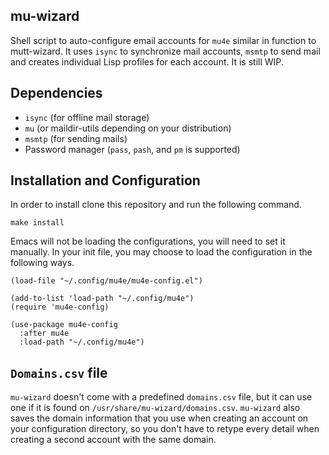 mu-wizard
--------------------------------------------------------------------------------

Shell script to auto-configure email accounts for `mu4e` similar in function to
mutt-wizard. It uses `isync` to synchronize mail accounts, `msmtp` to send mail
and creates individual Lisp profiles for each account. It is still WIP.


Dependencies
--------------------------------------------------------------------------------

* `isync` (for offline mail storage)
* `mu` (or maildir-utils depending on your distribution)
* `msmtp` (for sending mails)
* Password manager (`pass`, `pash`, and `pm` is supported)



Installation and Configuration
--------------------------------------------------------------------------------

In order to install clone this repository and run the following command.

    make install

Emacs will not be loading the configurations, you will need to set it manually.
In your init file, you may choose to load the configuration in the following
ways.

``` elisp
(load-file "~/.config/mu4e/mu4e-config.el")
```

``` elisp
(add-to-list 'load-path "~/.config/mu4e")
(require 'mu4e-config)
```

``` elisp
(use-package mu4e-config
  :after mu4e
  :load-path "~/.config/mu4e")
```


`Domains.csv` file
--------------------------------------------------------------------------------

`mu-wizard` doesn't come with a predefined `domains.csv` file, but it can use
one if it is found on `/usr/share/mu-wizard/domains.csv`. `mu-wizard` also saves
the domain information that you use when creating an account on your
configuration directory, so you don't have to retype every detail when creating
a second account with the same domain.
